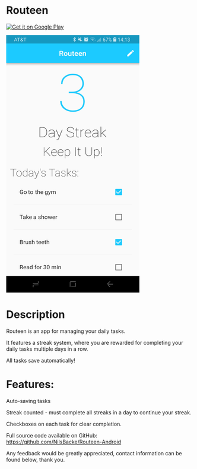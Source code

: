 # Routeen

<a width="30%" href='https://play.google.com/store/apps/details?id=com.plushundred.routeen&rdid=com.plushundred.routeen&pcampaignid=MKT-Other-global-all-co-prtnr-py-PartBadge-Mar2515-1'><img alt='Get it on Google Play' src='https://play.google.com/intl/en_us/badges/images/generic/en_badge_web_generic.png'/></a>

<div class="center">
    <img width="359" height="693" src="images/Routeen1.jpg">
  </div>

# Description

Routeen is an app for managing your daily tasks.

It features a streak system, where you are rewarded for completing your daily tasks multiple days in a row.

All tasks save automatically!


# Features:

Auto-saving tasks

Streak counted - must complete all streaks in a day to continue your streak.

Checkboxes on each task for clear completion.


Full source code available on GitHub:
https://github.com/NilsBacke/Routeen-Android

Any feedback would be greatly appreciated, contact information can be found below, thank you.
